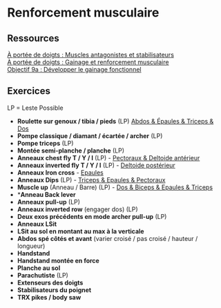 # Renforcement musculaire

## Ressources

[À portée de doigts : Muscles antagonistes et stabilisateurs](https://aporteededoigts.com/physique-escalade-entrainement-progression/exercices-complementaires/muscles-antagonistes-et-stabilisateurs/)  
[À portée de doigts : Gainage et renforcement musculaire](https://aporteededoigts.com/physique-escalade-entrainement-progression/exercices-complementaires/gainage-et-renforcement-musculaire/)  
[Objectif 9a : Développer le gainage fonctionnel](http://objectif9a.com/developper-gainage-fonctionnel-escalade/)

## Exercices

LP = Leste Possible

- **Roulette sur genoux / tibia / pieds** (LP) <ins>Abdos & Épaules & Triceps & Dos</ins>
- **Pompe classique / diamant / écartée / archer** (LP)
- **Pompe triceps** (LP)
- **Montée semi-planche / planche** (LP)
- **Anneaux chest fly T / Y / I** (LP) - <ins>Pectoraux & Deltoide antérieur</ins>
- **Anneaux inverted fly T / Y / I** (LP) - <ins>Deltoide postérieur</ins>
- **Anneaux Iron cross** - <ins>Epaules</ins>
- **Anneaux Dips** (LP) - <ins>Triceps & Epaules & Pectoraux</ins>
- **Muscle up** (Anneau / Barre) (LP) - <ins>Dos & Biceps & Epaules & Triceps</ins>
- ***Anneau Back lever**
- **Anneaux pull-up** (LP)
- **Anneaux inverted row** (engager dos) (LP)
- **Deux exos précédents en mode archer pull-up** (LP)
- **Anneaux LSit**
- **LSit au sol en montant au max à la verticale**
- **Abdos spé côtés et avant** (varier croisé / pas croisé / hauteur / longueur)
- **Handstand**
- **Handstand montée en force**
- **Planche au sol**
- **Parachutiste** (LP) 
- **Extenseurs des doigts**
- **Stabilisateurs du poignet**
- **TRX pikes / body saw**
